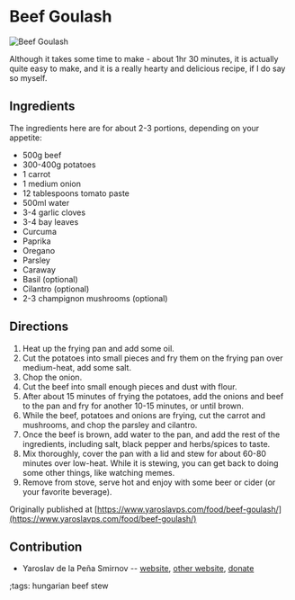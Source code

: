 # Beef Goulash

![Beef Goulash](pix/beef-goulash.webp)

Although it takes some time to make - about 1hr 30 minutes, it is actually quite
easy to make, and it is a really hearty and delicious recipe, if I do say so
myself.

## Ingredients

The ingredients here are for about 2-3 portions, depending on your appetite:

* 500g beef
* 300-400g potatoes
* 1 carrot
* 1 medium onion
* 12 tablespoons tomato paste
* 500ml water
* 3-4 garlic cloves
* 3-4 bay leaves
* Curcuma
* Paprika
* Oregano
* Parsley
* Caraway
* Basil (optional)
* Cilantro (optional)
* 2-3 champignon mushrooms (optional)

## Directions

1. Heat up the frying pan and add some oil.
2. Cut the potatoes into small pieces and fry them on the frying pan over
   medium-heat, add some salt.
3. Chop the onion.
4. Cut the beef into small enough pieces and dust with flour.
5. After about 15 minutes of frying the potatoes, add the onions and beef to the
   pan and fry for another 10-15 minutes, or until brown.
6. While the beef, potatoes and onions are frying, cut the carrot and mushrooms,
   and chop the parsley and cilantro.
7. Once the beef is brown, add water to the pan, and add the rest of the
   ingredients, including salt, black pepper and herbs/spices to taste.
8. Mix thoroughly, cover the pan with a lid and stew for about 60-80 minutes
   over low-heat. While it is stewing, you can get back to doing some other
   things, like watching memes.
9. Remove from stove, serve hot and enjoy with some beer or cider (or your
   favorite beverage).

Originally published at [https://www.yaroslavps.com/food/beef-goulash/](https://www.yaroslavps.com/food/beef-goulash/)

## Contribution

- Yaroslav de la Peña Smirnov -- [website](https://www.yaroslavps.com/), 
[other website](https://saucesource.cc/),
[donate](https://www.yaroslavps.com/donate)

;tags: hungarian beef stew
